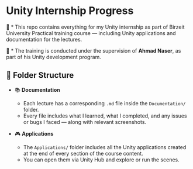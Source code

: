 # Unity Internship Progress

🍄 *  This repo contains everything for my Unity internship as part of Birzeit University Practical training course — including Unity applications and documentation for the lectures.  

🍄 *  The training is conducted under the supervision of **Ahmad Naser**, as part of his Unity development program.

## 📁 Folder Structure

- 📚 **Documentation**  
  * Each lecture has a corresponding `.md` file inside the `Documentation/` folder.  
  * Every file includes what I learned, what I completed, and any issues or bugs I faced — along with relevant screenshots.  
 
- 🎮 **Applications**  
  *  The `Applications/` folder includes all the Unity applications created at the end of every section of the course content.
  *  You can open them via Unity Hub and explore or run the scenes.
